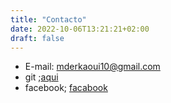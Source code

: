 ```yaml
---
title: "Contacto"
date: 2022-10-06T13:21:21+02:00
draft: false
---
```


* E-mail: mderkaoui10@gmail.com
*  git ;[aqui](https://github.com/MohamedElderkaoui)
*  facebook; [facabook](https://www.facebook.com/profile.php?id=100008299605005)